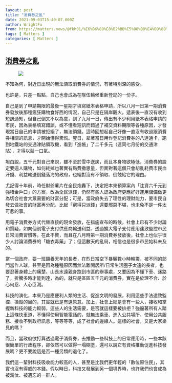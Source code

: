 ```yaml
---
layout: post
title: "消費券之亂"
date: 2021-09-03T15:40:07.000Z
author: WrightFu
from: https://matters.news/@fkh01/%E6%B6%88%E8%B2%BB%E5%88%B8%E4%B9%8B%E4%BA%82-bafyreiggpel7r4mpy34nuyl2v3ienolhn7r3bd32p5ozkey6uirbaejzlq
tags: [ Matters ]
categories: [ Matters ]
---
```

<!--1630683607000-->
[消費券之亂](https://matters.news/@fkh01/%E6%B6%88%E8%B2%BB%E5%88%B8%E4%B9%8B%E4%BA%82-bafyreiggpel7r4mpy34nuyl2v3ienolhn7r3bd32p5ozkey6uirbaejzlq)
------

<div>
<figure class="image"><img src="https://assets.matters.news/embed/a4264f3d-1a31-46d9-8b7b-330b6b61c9a4.jpeg" data-asset-id="a4264f3d-1a31-46d9-8b7b-330b6b61c9a4" referrerpolicy="no-referrer"><figcaption><span></span></figcaption></figure><p>不知為何，對近日出現的無法領取消費券的情況，有著特別深的感受。</p><p>也許是，只差一點點，自己也會成為在隊伍輪候重新登記的一份子。</p><p>自己是到了申請期限的最後一星期才填寫紙本表格申請，所以八月一日第一期消費券發放後那種瘋狂購物食好西的情況，自己只是在隔岸觀火。遞表後一直沒有收到短訊通知，但自己倒又不以為意，到了九月一日，傳出有不少利用紙本表格申請的市民，因為表格填寫錯誤，或不懂看短訊而錯過了補交資料期限等各種原因，才發現當日自己的申請被拒絕了，無法領錢。這時回想起自己好像一直沒有收過跟消費券相關的訊息，才開始懂得驚慌。翌日，拿著當日用作登記消費券的八達通卡，跑到地鐵站的交通津貼領取機，看到「進帳」了二千多元（連同七月份的交通津貼），才得以鬆一口氣。</p><p>坦白說，五千元對自己來說，雖不至於雪中送炭，而且本身物欲極低，消費券的設定要逼人購物，如何耗掉也著實有點費撒思量，但面對著這個只會胡亂耗費市民血汗錢、利益輸送倒錢落海的政府，也絕對沒有不領取、倒蝕給它的理由。</p><p>尤記得十年前，時任財爺薯片在全民炮轟下，決定把本來預算案內「注資六千元到強積金戶口」的方案，改為全民派錢，仍然有些人認為政府更應好好運用儲備做更為切合社會大眾需要的財富分配；可是，當政府失去了理性的理財能力，要市民自發去做社會的財富再分配，比起「窮得只派錢」還要邪惡不堪，也未免不是一件太可悲的事。</p><p>用電子消費券方式代替直接的現金發放，在措施宣布的時候，社會上已有不少討論和質疑，如向個別電子支付供應商輸送利益、透過擴大電子支付應用達致監控市民日常消費習慣等，在此不贅，而且在八月時第一期消費券發放後，社會上也似乎很少人討論消費券的「糖衣毒藥」了；但這數天的亂局，相信也是很多市民始料未及的。</p><p>當一個政府，要一班頤養天年的長者，在烈日當空下暴曬數小時輪籌，被不同的部門當作人球，甚至是因為種種原因而無法離開居所/日常生活圈子太遠的長者，也要忍著身體上的痛楚，山長水遠親身跑到市區的辦事處，又要因為不懂下車、迷路了，折騰多時才能到達，為的，就只是區區五千元的消費券，實在是於理不合、於心何忍、人心叵測。</p><p>科技的演化，本來乃是應便利人類的生活、促進文明的發展，利用這些手法達致監控、操縱的目的，其實就已是有遺原意。加上，社會上總是會有一些人，接收和掌握新科技的能力較弱，這些人的生活需要，是否就這樣要被排拒？強逼著所有人踏上這條快車道，不懂得使用智能電話的，就無法乘車、進入公共場所、使用公共服務、接收不到政府訊息，等等等等，成了社會的邊緣人。這樣的社會，又是大家樂見的嗎？</p><p>而且，當政府欲打算透過電子消費券，去推動一些科技上的日常應用時，一些本該很簡單的行政程序，卻依然可以做得一塌糊塗，還可以說它有資格推動促進科技發展嗎？更不要說這是否一種另類的退化了。</p><p>我們這一輩對科技吸收能力較高的人，甚至是比我們更年輕的「數位原住民」，其實也沒有得戚的本錢。假以時日，科技又發展到另一個境界時，也許我們也會成為被淘汰、被遺忘的一群人。</p>
</div>
